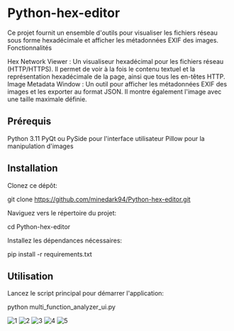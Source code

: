 # Python-hex-editor

Ce projet fournit un ensemble d'outils pour visualiser les fichiers réseau sous forme hexadécimale et afficher les métadonnées EXIF des images.
Fonctionnalités

Hex Network Viewer : Un visualiseur hexadécimal pour les fichiers réseau (HTTP/HTTPS). Il permet de voir à la fois le contenu textuel et la représentation hexadécimale de la page, ainsi que tous les en-têtes HTTP.
Image Metadata Window : Un outil pour afficher les métadonnées EXIF des images et les exporter au format JSON. Il montre également l'image avec une taille maximale définie.

## Prérequis

Python 3.11
PyQt ou PySide pour l'interface utilisateur
Pillow pour la manipulation d'images

## Installation

Clonez ce dépôt:

  git clone https://github.com/minedark94/Python-hex-editor.git

Naviguez vers le répertoire du projet:

  cd Python-hex-editor

Installez les dépendances nécessaires:

  pip install -r requirements.txt

## Utilisation

Lancez le script principal pour démarrer l'application:

  python multi_function_analyzer_ui.py


![1](https://github.com/minedark94/Python-hex-editor/assets/34186377/c93c9ab0-0ea7-43f1-840c-7544e85829e3)
![2](https://github.com/minedark94/Python-hex-editor/assets/34186377/efc42324-ae9f-4dab-808a-b82e4f565f0a)
![3](https://github.com/minedark94/Python-hex-editor/assets/34186377/b97d078b-cc6f-4440-bcf0-2935c9692b0d)
![4](https://github.com/minedark94/Python-hex-editor/assets/34186377/8203d353-bb77-4c88-b165-f5b719fe7362)
![5](https://github.com/minedark94/Python-hex-editor/assets/34186377/40d0c3bc-5eb3-42e8-9c89-4bca046b3d55)



  
